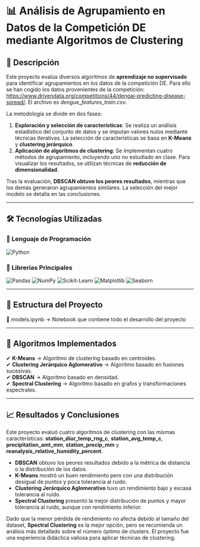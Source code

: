 # 📊 Análisis de Agrupamiento en Datos de la Competición DE mediante Algoritmos de Clustering

## 📌 Descripción  
Este proyecto evalúa diversos algoritmos de **aprendizaje no supervisado** para identificar agrupamientos en los datos de la competición DE. Para ello se han cogido los datos provenientes de la competición: https://www.drivendata.org/competitions/44/dengai-predicting-disease-spread/. El archivo es *dengue_features_train.csv*.

La metodología se divide en dos fases:

1. **Exploración y selección de características**: Se realiza un análisis estadístico del conjunto de datos y se imputan valores nulos mediante técnicas iterativas. La selección de características se basa en **K-Means** y **clustering jerárquico**.
2. **Aplicación de algoritmos de clustering**: Se implementan cuatro métodos de agrupamiento, incluyendo uno no estudiado en clase. Para visualizar los resultados, se utilizan técnicas de **reducción de dimensionalidad**.

Tras la evaluación, **DBSCAN obtuvo los peores resultados**, mientras que los demás generaron agrupamientos similares. La selección del mejor modelo se detalla en las conclusiones.

---

## 🛠️ Tecnologías Utilizadas  

### 📌 Lenguaje de Programación  
![Python](https://img.shields.io/badge/Python-3776AB?style=for-the-badge&logo=python&logoColor=white)

### 📌 Librerías Principales  
![Pandas](https://img.shields.io/badge/Pandas-150458?style=for-the-badge&logo=pandas&logoColor=white) ![NumPy](https://img.shields.io/badge/NumPy-013243?style=for-the-badge&logo=numpy&logoColor=white) ![Scikit-Learn](https://img.shields.io/badge/Scikit%20Learn-F7931E?style=for-the-badge&logo=scikit-learn&logoColor=white) ![Matplotlib](https://img.shields.io/badge/Matplotlib-11557C?style=for-the-badge&logo=plotly&logoColor=white) ![Seaborn](https://img.shields.io/badge/Seaborn-008080?style=for-the-badge&logo=python&logoColor=white)

---

## 📂 Estructura del Proyecto  

📄 models.ipynb → Notebook que contiene todo el desarrollo del proyecto

---

## 🚀 Algoritmos Implementados  
✔ **K-Means** → Algoritmo de clustering basado en centroides.  
✔ **Clustering Jerárquico Aglomerativo** → Algoritmo basado en fusiones sucesivas.  
✔ **DBSCAN** → Algoritmo basado en densidad.  
✔ **Spectral Clustering** → Algoritmo basado en grafos y transformaciones espectrales.  

---

## 📈 Resultados y Conclusiones  
Este proyecto evaluó cuatro algoritmos de clustering con las mismas características: **station_diur_temp_rng_c**, **station_avg_temp_c**, **precipitation_amt_mm**, **station_precip_mm** y **reanalysis_relative_humidity_percent**.

- **DBSCAN** obtuvo los peores resultados debido a la métrica de distancia o la distribución de los datos.
- **K-Means** mostró un buen rendimiento pero con una distribución desigual de puntos y poca tolerancia al ruido.
- **Clustering Jerárquico Aglomerativo** tuvo un rendimiento bajo y escasa tolerancia al ruido.
- **Spectral Clustering** presentó la mejor distribución de puntos y mayor tolerancia al ruido, aunque con rendimiento inferior.

Dado que la menor pérdida de rendimiento no afecta debido al tamaño del dataset, **Spectral Clustering** es la mejor opción, pero se recomienda un análisis más detallado sobre el número óptimo de clusters. El proyecto fue una experiencia didáctica valiosa para aplicar técnicas de clustering.


